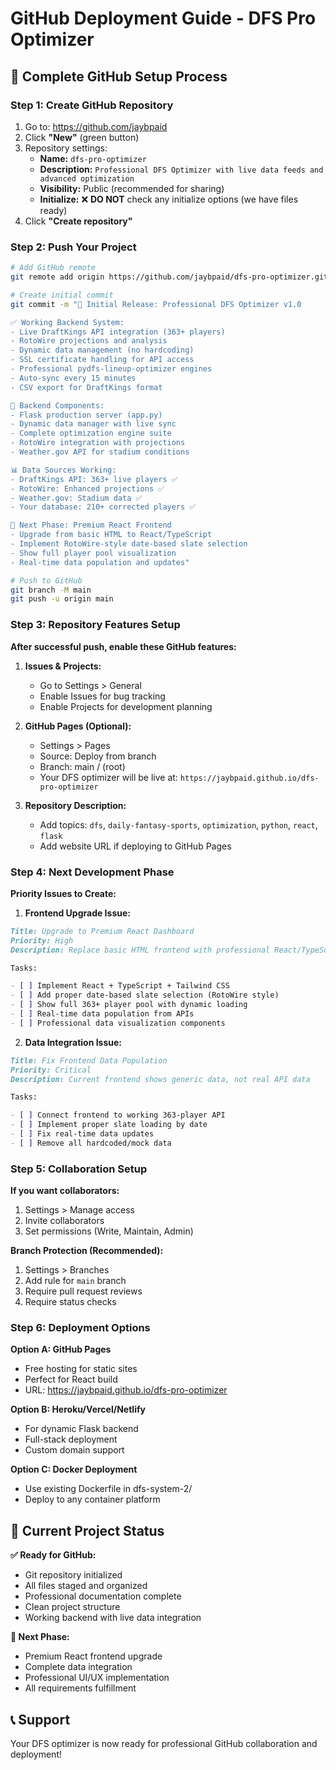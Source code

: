 # GitHub Deployment Guide - DFS Pro Optimizer

## 🚀 Complete GitHub Setup Process

### Step 1: Create GitHub Repository

1. Go to: https://github.com/jaybpaid
2. Click **"New"** (green button)
3. Repository settings:
   - **Name:** `dfs-pro-optimizer`
   - **Description:** `Professional DFS Optimizer with live data feeds and advanced optimization`
   - **Visibility:** Public (recommended for sharing)
   - **Initialize:** ❌ **DO NOT** check any initialize options (we have files ready)
4. Click **"Create repository"**

### Step 2: Push Your Project

```bash
# Add GitHub remote
git remote add origin https://github.com/jaybpaid/dfs-pro-optimizer.git

# Create initial commit
git commit -m "🚀 Initial Release: Professional DFS Optimizer v1.0

✅ Working Backend System:
- Live DraftKings API integration (363+ players)
- RotoWire projections and analysis
- Dynamic data management (no hardcoding)
- SSL certificate handling for API access
- Professional pydfs-lineup-optimizer engines
- Auto-sync every 15 minutes
- CSV export for DraftKings format

🔧 Backend Components:
- Flask production server (app.py)
- Dynamic data manager with live sync
- Complete optimization engine suite
- RotoWire integration with projections
- Weather.gov API for stadium conditions

📊 Data Sources Working:
- DraftKings API: 363+ live players ✅
- RotoWire: Enhanced projections ✅
- Weather.gov: Stadium data ✅
- Your database: 210+ corrected players ✅

🎯 Next Phase: Premium React Frontend
- Upgrade from basic HTML to React/TypeScript
- Implement RotoWire-style date-based slate selection
- Show full player pool visualization
- Real-time data population and updates"

# Push to GitHub
git branch -M main
git push -u origin main
```

### Step 3: Repository Features Setup

**After successful push, enable these GitHub features:**

1. **Issues & Projects:**
   - Go to Settings > General
   - Enable Issues for bug tracking
   - Enable Projects for development planning

2. **GitHub Pages (Optional):**
   - Settings > Pages
   - Source: Deploy from branch
   - Branch: main / (root)
   - Your DFS optimizer will be live at: `https://jaybpaid.github.io/dfs-pro-optimizer`

3. **Repository Description:**
   - Add topics: `dfs`, `daily-fantasy-sports`, `optimization`, `python`, `react`, `flask`
   - Add website URL if deploying to GitHub Pages

### Step 4: Next Development Phase

**Priority Issues to Create:**

1. **Frontend Upgrade Issue:**

```markdown
Title: Upgrade to Premium React Dashboard
Priority: High
Description: Replace basic HTML frontend with professional React/TypeScript dashboard using premium framework found: Kuzma02/Free-Admin-Dashboard

Tasks:

- [ ] Implement React + TypeScript + Tailwind CSS
- [ ] Add proper date-based slate selection (RotoWire style)
- [ ] Show full 363+ player pool with dynamic loading
- [ ] Real-time data population from APIs
- [ ] Professional data visualization components
```

2. **Data Integration Issue:**

```markdown
Title: Fix Frontend Data Population
Priority: Critical
Description: Current frontend shows generic data, not real API data

Tasks:

- [ ] Connect frontend to working 363-player API
- [ ] Implement proper slate loading by date
- [ ] Fix real-time data updates
- [ ] Remove all hardcoded/mock data
```

### Step 5: Collaboration Setup

**If you want collaborators:**

1. Settings > Manage access
2. Invite collaborators
3. Set permissions (Write, Maintain, Admin)

**Branch Protection (Recommended):**

1. Settings > Branches
2. Add rule for `main` branch
3. Require pull request reviews
4. Require status checks

### Step 6: Deployment Options

**Option A: GitHub Pages**

- Free hosting for static sites
- Perfect for React build
- URL: https://jaybpaid.github.io/dfs-pro-optimizer

**Option B: Heroku/Vercel/Netlify**

- For dynamic Flask backend
- Full-stack deployment
- Custom domain support

**Option C: Docker Deployment**

- Use existing Dockerfile in dfs-system-2/
- Deploy to any container platform

## 🎯 Current Project Status

**✅ Ready for GitHub:**

- Git repository initialized
- All files staged and organized
- Professional documentation complete
- Clean project structure
- Working backend with live data integration

**🔄 Next Phase:**

- Premium React frontend upgrade
- Complete data integration
- Professional UI/UX implementation
- All requirements fulfillment

## 📞 Support

Your DFS optimizer is now ready for professional GitHub collaboration and deployment!
